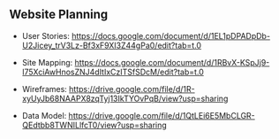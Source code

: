 ## Website Planning

- User Stories: https://docs.google.com/document/d/1EL1pDPADpDb-U2Jicey_trV3Lz-Bf3xF9XI3Z44gPa0/edit?tab=t.0 

- Site Mapping: https://docs.google.com/document/d/1RBvX-KSpJj9-l75XciAwHnosZNJ4dItIxCzITSfSDcM/edit?tab=t.0 

- Wireframes: https://drive.google.com/file/d/1R-xyUyJb68NAAPX8zqTyj13IkTYOvPqB/view?usp=sharing 

- Data Model: https://drive.google.com/file/d/1QtLEi6E5MbCLGR-QEdtbb8TWNILlfcT0/view?usp=sharing 

